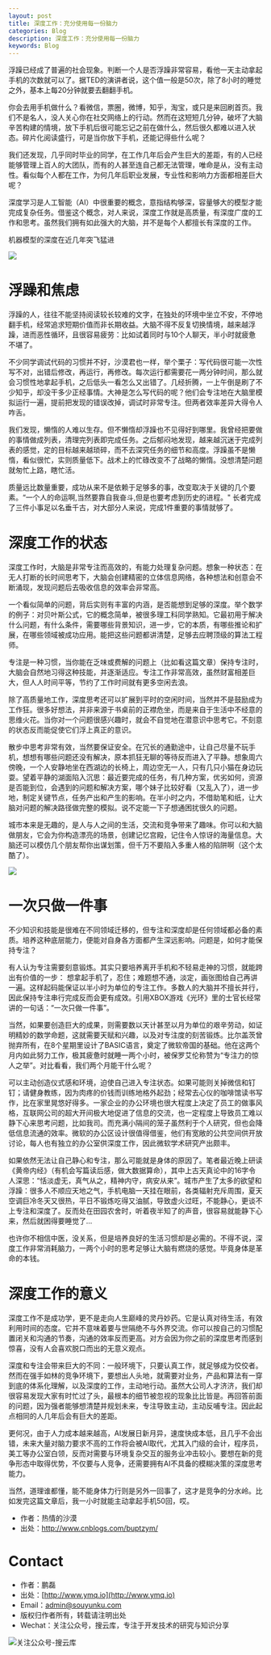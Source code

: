 ```yaml
---
layout: post
title: 深度工作：充分使用每一份脑力
categories: Blog
description: 深度工作：充分使用每一份脑力
keywords: Blog 
---
```


浮躁已经成了普遍的社会现象。判断一个人是否浮躁非常容易，看他一天主动拿起手机的次数就可以了。据TED的演讲者说，这个值一般是50次，除了8小时的睡觉之外，基本上每20分钟就要去翻翻手机。

你会去用手机做什么？看微信，票圈，微博，知乎，淘宝，或只是来回刷首页。我们不是名人，没人关心你在社交网络上的行动。然而在这短短几分钟，破坏了大脑辛苦构建的情境，放下手机后很可能忘记之前在做什么，然后很久都难以进入状态。碎片化阅读盛行，可是当你放下手机，还能记得些什么呢？

我们还发现，几乎同时毕业的同学，在工作几年后会产生巨大的差距，有的人已经能够管理上百人的大团队，而有的人甚至连自己都无法管理，唯命是从，没有主动性。看似每个人都在工作，为何几年后职业发展，专业性和影响力方面都相差巨大呢？

深度学习是人工智能（AI）中很重要的概念，意指结构够深，容量够大的模型才能完成复杂任务。借鉴这个概念，对人来说，深度工作就是高质量，有深度广度的工作和思考。虽然我们拥有如此强大的大脑，并不是每个人都擅长有深度的工作。

机器模型的深度在近几年突飞猛进

![][1]
      
# 浮躁和焦虑

浮躁的人，往往不能坚持阅读较长较难的文字，在独处的环境中坐立不安，不停地翻手机，经常追求短期价值而非长期收益。大脑不得不反复切换情境，越来越浮躁，进而恶性循环，且很容易疲劳：比如试着同时与10个人聊天，半小时就疲惫不堪了。

不少同学调试代码的习惯并不好，沙漠君也一样，举个栗子：写代码很可能一次性写不对，出错后修改，再运行，再修改。每次运行都需要花一两分钟时间，那么就会习惯性地拿起手机，之后低头一看怎么又出错了。几经折腾，一上午倒是刷了不少知乎，却没干多少正经事情。大神是怎么写代码的呢？他们会专注地在大脑里模拟运行一遍，提前把发现的错误改掉，调试时非常专注。但两者效率差异大得令人咋舌。

我们发现，懒惰的人难以生存。但不懒惰却浮躁也不见得好到哪里。我曾经把要做的事情做成列表，清理完列表即完成任务。之后郁闷地发现，越来越沉迷于完成列表的感觉，定的目标越来越琐碎，而不去深究任务的细节和高度。浮躁虽不是懒惰，看似很忙，实则质量低下。战术上的忙碌改变不了战略的懒惰。没想清楚问题就匆忙上路，瞎忙活。

质量远比数量重要，成功从来不是依赖于足够多的事，改变取决于关键的几个要素。“一个人的命运啊,当然要靠自我奋斗,但是也要考虑到历史的进程。" 长者完成了三件小事足以名垂千古，对大部分人来说，完成1件重要的事情就够了。


# 深度工作的状态

深度工作时，大脑是非常专注而高效的，有能力处理复杂问题。想象一种状态：在无人打断的长时间思考下，大脑会创建精密的立体信息网络，各种想法和创意会不断涌现，发现问题后去吸收信息的效率会非常高。

一个看似简单的问题，背后实则有丰富的内涵，是否能想到足够的深度。举个数学的例子：对贝叶斯公式，它的概念简单，被很多理工科同学熟知。它最初用于解决什么问题，有什么条件，需要哪些背景知识，进一步，它的本质，有哪些推论和扩展，在哪些领域被成功应用。能把这些问题都讲清楚，足够去应聘顶级的算法工程师。

专注是一种习惯，当你能在乏味或费解的问题上（比如看这篇文章）保持专注时，大脑会自然地习得这种技能，并逐渐适应。专注工作非常高效，虽然财富相差巨大，但人人时间平等，节约了工作时间就有更多空闲去浪。

除了高质量地工作，深度思考还可以扩展到平时的空闲时间，当然并不是鼓励成为工作狂。很多好想法，并非来源于书桌前的正襟危坐，而是来自于生活中不经意的思维火花。当你对一个问题很感兴趣时，就会不自觉地在潜意识中思考它。不刻意的状态反而能促使它们浮上真正的意识。

散步中思考非常有效，当然要保证安全。在冗长的通勤途中，让自己尽量不玩手机，想想有哪些问题还没有解决，原本抓狂无聊的等待反而进入了平静。想象周六傍晚，一个人安静地坐在西湖边的长椅上，周边空无一人，只有几只小猫在身边玩耍。望着平静的湖面陷入沉思：最近要完成的任务，有几种方案，优劣如何，资源是否能到位，会遇到的问题和解决方案，哪个妹子比较好看（又乱入了），进一步地，制定关键节点，任务产出和产生的影响。在半小时之内，不借助笔和纸，让大脑对问题的解决路径做完整的模拟。说不定能一下子想通困扰很久的问题。

城市本来是无趣的，是人与人之间的生活，交流和竞争带来了趣味。你可以和大脑做朋友，它会为你构造漂亮的场景，创建记忆宫殿，记住令人惊讶的海量信息。大脑还可以模仿几个朋友帮你出谋划策，但千万不要陷入多重人格的陷阱啊（这个太酷了）。

![][2]

# 一次只做一件事

不少知识和技能是很难在不同领域迁移的，但专注和深度却是任何领域都必备的素质。培养这种底层能力，便能对自身各方面都产生深远影响。问题是，如何才能保持专注？

有人认为专注需要刻意锻炼。其实只要培养离开手机和不轻易走神的习惯，就能跨出有价值的一步： 想拿起手机了，忍住；难题想不通，淡定，画张图给自己再讲一遍。这样起码能保证以半小时为单位的专注工作。多数人的大脑并不擅长并行，因此保持专注串行完成反而会更有成效。引用XBOX游戏《光环》里的士官长经常讲的一句话：“一次只做一件事”。

当然，如果要创造巨大的成果，则需要数以天计甚至以月为单位的艰辛劳动，如证明精妙的数学命题，这就需要天赋和兴趣，以及对专注度的刻苦锻炼。比尔盖茨曾抛弃所有，在8个星期里设计了BASIC语言，奠定了微软帝国的基础。他在这两个月内如此努力工作，极其疲惫时就睡一两个小时，被保罗艾伦称赞为“专注力的惊人之举”。对比看看，我们两个月能干什么呢？

可以主动创造仪式感和环境，迫使自己进入专注状态。如果可能则关掉微信和钉钉；请健身教练，因为肉疼的价钱而训练地格外起劲；经常去心仪的咖啡馆读书写作，比在家里晃悠好得多。一家企业的办公环境也很大程度上决定了员工的做事风格，互联网公司的超大开间极大地促进了信息的交流，也一定程度上导致员工难以静下心来思考问题，比如我司。而充满小隔间的笼子虽然利于个人研究，但也会降低信息流通的效率。微软的办公区设计很值得借鉴，他们有宽敞的公共空间供开放讨论，每人也有独立的办公室供深度工作，因此微软学术研究产出颇丰。

如果依然无法让自己静心和专注，那么可能就是身体的原因了。笔者最近晚上研读《黄帝内经》（有机会写篇读后感，做大数据算命），其中上古天真论中的16字令人深思：“恬淡虚无，真气从之，精神内守，病安从来”。城市产生了太多的欲望和浮躁：很多人不顺应天地之气，手机电脑一天挂在眼前，各类辐射充斥周围，夏天空调巨冷冬天又很热，平日不锻炼吃得又油腻，导致虚火过旺，不能静心，更谈不上专注和深度了。反而处在田园农舍时，听着夜半知了的声音，很容易就能静下心来，然后就困得要睡觉了...

也许你不相信中医，没关系，但是培养良好的生活习惯却是必需的。不得不说，深度工作非常消耗脑力，一两个小时的思考足够让大脑有燃烧的感觉。毕竟身体是革命的本钱。

# 深度工作的意义

深度工作不是成功学，更不是走向人生巅峰的灵丹妙药。它是认真对待生活，有效利用时间的态度。它并不意味着要与世隔绝不与外界交流。你可以按自己的习惯配置闭关和沟通的节奏，沟通的效率反而更高。对方会因为你之前的深度思考而感到惊喜，没有人会喜欢脱口而出的无意义观点。

深度和专注会带来巨大的不同：一般环境下，只要认真工作，就足够成为佼佼者。然而在强手如林的竞争环境下，要想出人头地，就需要对业务，产品和算法有一穿到底的体系化理解，以及深度的工作，主动地行动。虽然大公司人才济济，我们却很容易发现大家有时忙过了头，最根本的细节被忽视的现象比比皆是。再回答前面的问题，因为强者能够想清楚并规划未来，专注导致主动，主动反哺专注。因此起点相同的人几年后会有巨大的差距。

更何况，由于人力成本越来越高，AI发展日新月异，速度快成本低，且几乎不会出错，未来大量对脑力要求不高的工作将会被AI取代，尤其入门级的会计，程序员，美工等办公室白领，反而对需要与环境复杂交互的服务业冲击较小。要想在新的竞争形态中取得优势，不仅要与人竞争，还需要拥有AI不具备的模糊决策的深度思考能力。

当然，道理谁都懂，能不能身体力行则是另外一回事了，这才是竞争的分水岭。比如发完这篇文章后，我一小时就能主动拿起手机50回，哎。


[1]: http://www.ymq.io/images/2017/blog/1.png
[2]: http://www.ymq.io/images/2017/blog/2.png

 - 作者：热情的沙漠 
 - 出处：http://www.cnblogs.com/buptzym/   

# Contact

 - 作者：鹏磊  
 - 出处：[http://www.ymq.io](http://www.ymq.io)  
 - Email：[admin@souyunku.com](admin@souyunku.com)  
 - 版权归作者所有，转载请注明出处
 - Wechat：关注公众号，搜云库，专注于开发技术的研究与知识分享
 
![关注公众号-搜云库](http://www.ymq.io/images/souyunku.png "搜云库")